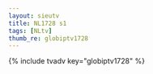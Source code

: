 ```yaml
--- 
layout: sieutv
title: NL1728 s1
tags: [NLtv]
thumb_re: globiptv1728
---
```

{% include tvadv key="globiptv1728" %} 
